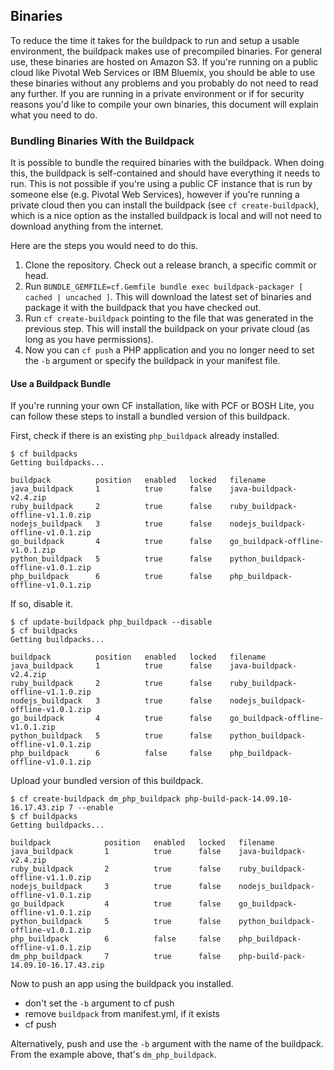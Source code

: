 ## Binaries

To reduce the time it takes for the buildpack to run and setup a usable environment, the buildpack makes use of precompiled binaries.  For general use, these binaries are hosted on Amazon S3.  If you're running on a public cloud like Pivotal Web Services or IBM Bluemix, you should be able to use these binaries without any problems and you probably do not need to read any further.  If you are running in a private environment or if for security reasons you'd like to compile your own binaries, this document will explain what you need to do.


### Bundling Binaries With the Buildpack

It is possible to bundle the required binaries with the buildpack.  When doing this, the buildpack is self-contained and should have everything it needs to run.  This is not possible if you're using a public CF instance that is run by someone else (e.g. Pivotal Web Services), however if you're running a private cloud then you can install the buildpack (see `cf create-buildpack`), which is a nice option as the installed buildpack is local and will not need to download anything from the internet.

Here are the steps you would need to do this.

1. Clone the repository.  Check out a release branch, a specific commit or head.
1. Run `BUNDLE_GEMFILE=cf.Gemfile bundle exec buildpack-packager [ cached | uncached ]`.  This will download the latest set of binaries and package it with the buildpack that you have checked out.
1. Run `cf create-buildpack` pointing to the file that was generated in the previous step.  This will install the buildpack on your private cloud (as long as you have permissions).
1. Now you can `cf push` a PHP application and you no longer need to set the `-b` argument or specify the buildpack in your manifest file.

#### Use a Buildpack Bundle

If you're running your own CF installation, like with PCF or BOSH Lite, you can follow these steps to install a bundled version of this buildpack.

First, check if there is an existing `php_buildpack` already installed.

```
$ cf buildpacks
Getting buildpacks...

buildpack          position   enabled   locked   filename
java_buildpack     1          true      false    java-buildpack-v2.4.zip
ruby_buildpack     2          true      false    ruby_buildpack-offline-v1.1.0.zip
nodejs_buildpack   3          true      false    nodejs_buildpack-offline-v1.0.1.zip
go_buildpack       4          true      false    go_buildpack-offline-v1.0.1.zip
python_buildpack   5          true      false    python_buildpack-offline-v1.0.1.zip
php_buildpack      6          true      false    php_buildpack-offline-v1.0.1.zip
```

If so, disable it.

```
$ cf update-buildpack php_buildpack --disable
$ cf buildpacks
Getting buildpacks...

buildpack          position   enabled   locked   filename
java_buildpack     1          true      false    java-buildpack-v2.4.zip
ruby_buildpack     2          true      false    ruby_buildpack-offline-v1.1.0.zip
nodejs_buildpack   3          true      false    nodejs_buildpack-offline-v1.0.1.zip
go_buildpack       4          true      false    go_buildpack-offline-v1.0.1.zip
python_buildpack   5          true      false    python_buildpack-offline-v1.0.1.zip
php_buildpack      6          false     false    php_buildpack-offline-v1.0.1.zip
```

Upload your bundled version of this buildpack.

```
$ cf create-buildpack dm_php_buildpack php-build-pack-14.09.10-16.17.43.zip 7 --enable
$ cf buildpacks
Getting buildpacks...

buildpack            position   enabled   locked   filename
java_buildpack       1          true      false    java-buildpack-v2.4.zip
ruby_buildpack       2          true      false    ruby_buildpack-offline-v1.1.0.zip
nodejs_buildpack     3          true      false    nodejs_buildpack-offline-v1.0.1.zip
go_buildpack         4          true      false    go_buildpack-offline-v1.0.1.zip
python_buildpack     5          true      false    python_buildpack-offline-v1.0.1.zip
php_buildpack        6          false     false    php_buildpack-offline-v1.0.1.zip
dm_php_buildpack     7          true      false    php-build-pack-14.09.10-16.17.43.zip
```

Now to push an app using the buildpack you installed.

  - don't set the `-b` argument to cf push
  - remove `buildpack` from manifest.yml, if it exists
  - cf push

Alternatively, push and use the `-b` argument with the name of the buildpack.  From the example above, that's `dm_php_buildpack`.


[PyEnv]:https://github.com/yyuu/pyenv
